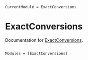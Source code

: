```@meta
CurrentModule = ExactConversions
```

# ExactConversions

Documentation for [ExactConversions](https://github.com/FedericoStra/ExactConversions.jl).

```@index
```

```@autodocs
Modules = [ExactConversions]
```
